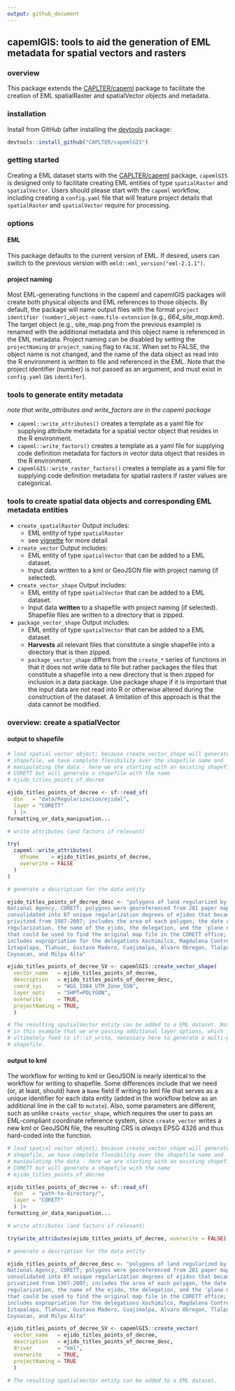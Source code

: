 ```yaml
---
output: github_document
---
```


<!-- README.md is generated from README.Rmd. Please edit the latter. -->

## capemlGIS: tools to aid the generation of EML metadata for spatial vectors and rasters

### overview
  
This package extends the [CAPLTER/capeml](https://github.com/CAPLTER/capeml) package to facilitate the creation of EML spatialRaster and spatialVector objects and metadata.


### installation

Install from GitHub (after installing the [devtools](https://cran.r-project.org/web/packages/devtools/index.html) package:


```r
devtools::install_github("CAPLTER/capemlGIS")
```

### getting started

Creating a EML dataset starts with the [CAPLTER/capeml](https://github.com/CAPLTER/capeml) package, `capemlGIS` is designed only to facilitate creating EML entities of type `spatialRaster` and `spatialVector`. Users should please start with the `capeml` workflow, including creating a `config.yaml` file that will feature project details that `spatialRaster` and `spatialVector` require for processing.


### options

#### EML

This package defaults to the current version of EML. If desired, users can switch to the previous version with `emld::eml_version("eml-2.1.1")`.

#### project naming

Most EML-generating functions in the capeml and capemlGIS packages will create both physical objects and EML references to those objects. By default, the package will name output files with the format `project identifier (number)`\_`object-name`.`file-extension` (e.g., *664_site_map.kml*). The target object (e.g., site_map.png from the previous example) is renamed with the additional metadata and this object name is referenced in the EML metadata. Project naming can be disabled by setting the `projectNaming` or `project_naming` flag to `FALSE`. When set to FALSE, the object name is not changed, and the name of the data object as read into the R environment is written to file and referenced in the EML. Note that the project identifier (number) is not passed as an argument, and must exist in `config.yaml` (as `identifer`). 

### tools to generate entity metadata
*note that write_attributes and write_factors are in the capeml package*

* `capeml::write_attributes()` creates a template as a yaml file for supplying attribute metadata for a spatial vector object that resides in the R environment.
* `capeml::write_factors()` creates a template as a yaml file for supplying code definition metadata for factors in vector data object that resides in the R environment.
* `capemlGIS::write_raster_factors()` creates a template as a yaml file for supplying code definition metadata for spatial rasters if raster values are categorical.

### tools to create spatial data objects and corresponding EML metadata entities

* `create_spatialRaster` Output includes:
  + EML entity of type `spatialRaster`
  + see
    [vignette](https://caplter.github.io/capeml/articles/create_spatialRaster.html)
    for more detail
* `create_vector` Output includes:
  + EML entity of type `spatialVector` that can be added to a EML dataset.
  + Input data written to a kml or GeoJSON file with project naming (if selected).
* `create_vector_shape` Output includes:
  + EML entity of type `spatialVector` that can be added to a EML dataset.
  + Input data **written** to a shapefile with project naming (if selected). Shapefile files are written to a directory that is zipped.
* `package_vector_shape` Output includes:
  + EML entity of type `spatialVector` that can be added to a EML dataset.
  + **Harvests** all relevant files that constitute a single shapefile into a directory that is then zipped.
  + `package_vector_shape` differs from the `create_*` series of functions in that it does not write data to file but rather packages the files that constitute a shapefile into a new directory that is then zipped for inclusion in a data package. Use package shape if it is important that the input data are not read into R or otherwise altered during the construction of the dataset. A limitation of this approach is that the data cannot be modified.


### overview: create a spatialVector

#### output to shapefile


```r
# load spatial vector object; because create_vector_shape will generate a new
# shapefile, we have complete flexibility over the shapefile name and
# manipulating the data - here we are starting with an existing shapefile named
# CORETT but will generate a shapefile with the name
# ejido_titles_points_of_decree

ejido_titles_points_of_decree <- sf::read_sf(
  dsn   = "data/Regularizacion/ejidal",
  layer = "CORETT"
  ) |>
formatting_or_data_manipuation...

# write attributes (and factors if relevant)

try(
  capeml::write_attributes(
    dfname    = ejido_titles_points_of_decree,
    overwrite = FALSE
  )
)

# generate a description for the data entity

ejido_titles_points_of_decree_desc <- "polygons of land regularized by the
National Agency, CORETT; polygons were georeferenced from 281 paper maps,
consolidated into 87 unique regularization degrees of ejidos that became
privitzed from 1987-2007; includes the area of each polygon, the date of
regularization, the name of the ejido, the delegation, and the 'plane number'
that could be used to find the original map file in the CORETT office; it only
includes expropriation for the delegations Xochimilco, Magdalena Contreras,
Iztapalapa, Tlahuac, Gustavo Madero, Cuajimalpa, Alvaro Obregon, Tlalpan,
Coyoacan, and Milpa Alta"

ejido_titles_points_of_decree_SV <- capemlGIS::create_vector_shape(
  vector_name   = ejido_titles_points_of_decree,
  description   = ejido_titles_points_of_decree_desc,
  coord_sys     = "WGS_1984_UTM_Zone_55N",
  layer_opts    = "SHPT=POLYGON",
  overwrite     = TRUE,
  projectNaming = TRUE,
  )

# The resulting spatialVector entity can be added to a EML dataset. Note also
# in this example that we are passing additional layer options, which
# ultimately feed to sf::st_write, necessary here to generate a multi-polygon
# shapefile.
```

#### output to kml

The workflow for writing to kml or GeoJSON is nearly identical to the workflow for writing to shapefile. Some differences include that we need (or, at least, should) have a `Name` field if writing to kml file that serves as a unique identifier for each data entity (added in the workflow below as an additional line in the call to `mutate`). Also, some parameters are different, such as unlike `create_vector_shape`, which requires the user to pass an EML-compliant coordinate reference system, since `create_vector` writes a new kml or GeoJSON file, the resulting CRS is *always* EPSG 4326 and thus hard-coded into the function.


```r
# load spatial vector object; because create_vector_shape will generate a new
# shapefile, we have complete flexibility over the shapefile name and
# manipulating the data - here we are starting with an existing shapefile named
# CORETT but will generate a shapefile with the name
# ejido_titles_points_of_decree 

ejido_titles_points_of_decree <- sf::read_sf(
  dsn   = "path-to-directory/",
  layer = "CORETT"
  ) |>
formatting_or_data_manipuation...

# write attributes (and factors if relevant)

try(write_attributes(ejido_titles_points_of_decree, overwrite = FALSE))

# generate a description for the data entity

ejido_titles_points_of_decree_desc <- "polygons of land regularized by the
National Agency, CORETT; polygons were georeferenced from 281 paper maps,
consolidated into 87 unique regularization degrees of ejidos that became
privatized from 1987-2007; includes the area of each polygon, the date of
regularization, the name of the ejido, the delegation, and the 'plane number'
that could be used to find the original map file in the CORETT office; it only
includes expropriation for the delegations Xochimilco, Magdalena Contreras,
Iztapalapa, Tlahuac, Gustavo Madero, Cuajimalpa, Alvaro Obregon, Tlalpan,
Coyoacan, and Milpa Alta"

ejido_titles_points_of_decree_SV <- capemlGIS::create_vector(
  vector_name   = ejido_titles_points_of_decree,
  description   = ejido_titles_points_of_decree_desc,
  driver        = "kml",
  overwrite     = TRUE,
  projectNaming = TRUE
  )

# The resulting spatialVector entity can be added to a EML dataset.
```
